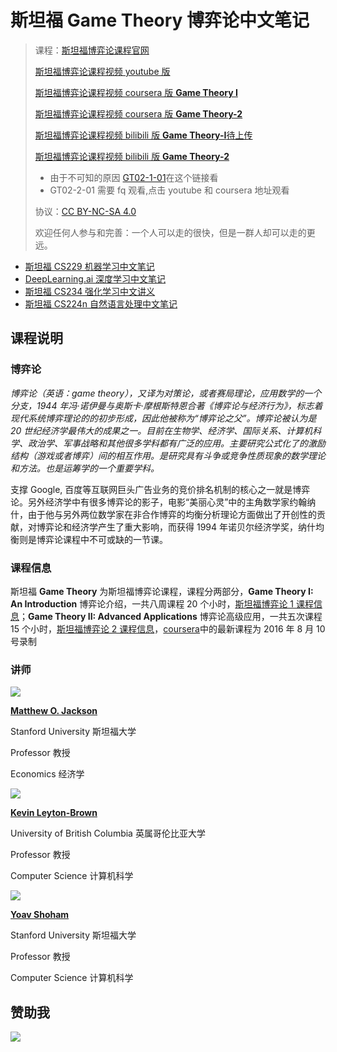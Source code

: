 # 斯坦福 **Game Theory** 博弈论中文笔记

> 课程：[斯坦福博弈论课程官网](http://www.game-theory-class.org/)
>
> [斯坦福博弈论课程视频 youtube 版](https://www.youtube.com/user/gametheoryonline)
>
> [斯坦福博弈论课程视频 coursera 版 **Game Theory I** ](https://www.coursera.org/learn/game-theory-1)
>
> [斯坦福博弈论课程视频 coursera 版 **Game Theory-2** ](https://www.coursera.org/learn/game-theory-2)
>
> [斯坦福博弈论课程视频 bilibili 版 **Game Theory-I**待上传 ]()
>
> [斯坦福博弈论课程视频 bilibili 版 **Game Theory-2** ](https://www.bilibili.com/video/av63545278)
>
> * 由于不可知的原因 [GT02-1-01](https://www.bilibili.com/video/av63543124/)在这个链接看
> * GT02-2-01 需要 fq 观看,点击 youtube 和 coursera 地址观看 
>
> 协议：[CC BY-NC-SA 4.0](http://creativecommons.org/licenses/by-nc-sa/4.0/)
>
> 欢迎任何人参与和完善：一个人可以走的很快，但是一群人却可以走的更远。

+   [斯坦福 CS229 机器学习中文笔记](http://ai-start.com/ml2014/)
+   [DeepLearning.ai 深度学习中文笔记](http://ai-start.com/dl2017/)
+   [斯坦福 CS234 强化学习中文讲义](https://github.com/apachecn/stanford-cs234-notes-zh)
+   [斯坦福 CS224n 自然语言处理中文笔记](https://github.com/apachecn/stanford-cs224n-notes-zh)
## 课程说明

### 博弈论

*博弈论（英语：game theory），又译为对策论，或者赛局理论，应用数学的一个分支，1944 年冯·诺伊曼与奥斯卡·摩根斯特恩合著《博弈论与经济行为》，标志着现代系统博弈理论的的初步形成，因此他被称为“博弈论之父”。博弈论被认为是 20 世纪经济学最伟大的成果之一。目前在生物学、经济学、国际关系、计算机科学、政治学、军事战略和其他很多学科都有广泛的应用。主要研究公式化了的激励结构（游戏或者博弈）间的相互作用。是研究具有斗争或竞争性质现象的数学理论和方法。也是运筹学的一个重要学科。*

支撑 Google, 百度等互联网巨头广告业务的竞价排名机制的核心之一就是博弈论。另外经济学中有很多博弈论的影子，电影“美丽心灵”中的主角数学家约翰纳什，由于他与另外两位数学家在非合作博弈的均衡分析理论方面做出了开创性的贡献，对博弈论和经济学产生了重大影响，而获得 1994 年诺贝尔经济学奖，纳什均衡则是博弈论课程中不可或缺的一节课。

### 课程信息

斯坦福 **Game Theory** 为斯坦福博弈论课程，课程分两部分，**Game Theory I: An Introduction** 博弈论介绍，一共八周课程 20 个小时，[斯坦福博弈论 1 课程信息](http://www.game-theory-class.org/game-theory-I.html)；**Game Theory II: Advanced Applications** 博弈论高级应用，一共五次课程 15 个小时，[斯坦福博弈论 2 课程信息](http://www.game-theory-class.org/game-theory-II.html)，[coursera](https://www.coursera.org/learn/game-theory-1)中的最新课程为 2016 年 8 月 10 号录制

### 讲师

![](<https://d3njjcbhbojbot.cloudfront.net/api/utilities/v1/imageproxy/https://coursera-instructor-photos.s3.amazonaws.com/78/cbe70220c37d984f9a9efefa3148c7/Matthew-O.-Jackson.png?auto=format%2Ccompress&dpr=2&w=200&h=200>)

[**Matthew O. Jackson**](https://web.stanford.edu/~jacksonm/)

Stanford University  斯坦福大学

Professor  教授

Economics 经济学

![](<https://d3njjcbhbojbot.cloudfront.net/api/utilities/v1/imageproxy/https://coursera-instructor-photos.s3.amazonaws.com/00/cd8ba07b28c43a775f7b04ea0ce2ba/Kevin-Leyton-Brown14-square-150.jpg?auto=format%2Ccompress&dpr=2&w=200&h=200>)

[**Kevin Leyton-Brown**](http://cs.ubc.ca/~kevinlb)

University of British Columbia 英属哥伦比亚大学

Professor 教授

Computer Science 计算机科学

![](https://d3njjcbhbojbot.cloudfront.net/api/utilities/v1/imageproxy/https://coursera-instructor-photos.s3.amazonaws.com/25/002de5447b361051438576f26cf14f/Yoav-cropped-1.jpg?auto=format%2Ccompress&dpr=2&w=200&h=200)

[**Yoav Shoham**](http://robotics.stanford.edu/~shoham/)

Stanford University 斯坦福大学

Professor 教授

Computer Science 计算机科学

## 赞助我

![](https://img-blog.csdnimg.cn/20200112005920729.png)